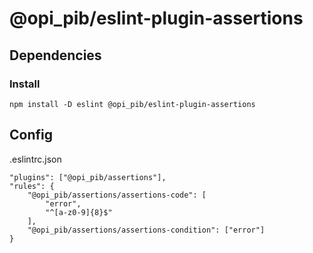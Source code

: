 # @opi_pib/eslint-plugin-assertions

## Dependencies

### Install

```
npm install -D eslint @opi_pib/eslint-plugin-assertions
```

## Config

.eslintrc.json

```
"plugins": ["@opi_pib/assertions"],
"rules": {
    "@opi_pib/assertions/assertions-code": [
        "error",
        "^[a-z0-9]{8}$"
    ],
    "@opi_pib/assertions/assertions-condition": ["error"]
}
```
